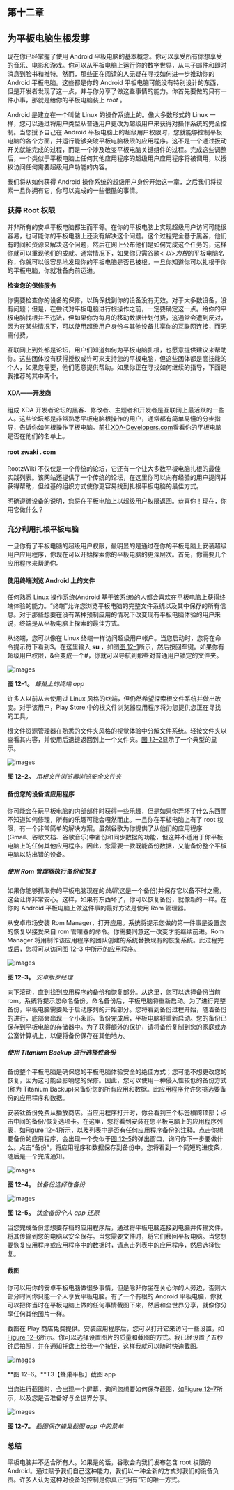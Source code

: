 ## 第十二章

## 为平板电脑生根发芽

现在你已经掌握了使用 Android 平板电脑的基本概念。你可以享受所有你想享受的音乐、电影和游戏。你可以从平板电脑上运行你的数字世界，从电子邮件和即时消息到脸书和推特。然而，那些正在阅读的人无疑在寻找如何进一步推动你的 Android 平板电脑。这些都是你的 Android 平板电脑可能没有特别设计的东西，但是开发者发现了这一点，并与你分享了做这些事情的能力。你首先要做的只有一件小事，那就是给你的平板电脑装上 *root* 。

Android 是建立在一个叫做 Linux 的操作系统上的。像大多数形式的 Linux 一样，您可以通过将用户类型从普通用户更改为超级用户来获得对操作系统的完全控制。当您授予自己在 Android 平板电脑上的超级用户权限时，您就能够控制平板电脑的各个方面，并运行能够突破平板电脑极限的应用程序。这不是一个通过扳动开关就能完成的过程，而是一个涉及改变平板电脑关键组件的过程。完成这些调整后，一个类似于平板电脑上任何其他应用程序的超级用户应用程序将被调用，以授权访问任何需要超级用户功能的内容。

我们将从如何获得 Android 操作系统的超级用户身份开始这一章，之后我们将探索一旦你拥有它，你可以完成的一些很酷的事情。

### 获得 Root 权限

并非所有的安卓平板电脑都生而平等。在你的平板电脑上实现超级用户访问可能很容易，也可能你的平板电脑上还没有解决这个问题。这个过程完全基于黑客，他们有时间和资源来解决这个问题，然后在网上公布他们是如何完成这个任务的，这样你就可以重现他们的成就。通常情况下，如果你只需谷歌< *以>为根*的平板电脑名称，你就可以很容易地发现你的平板电脑是否已被根。一旦你知道你可以扎根于你的平板电脑，你就准备向前迈进。

**检查您的保修服务**

你需要检查你的设备的保修，以确保找到你的设备没有无效。对于大多数设备，没有问题；但是，在尝试对平板电脑进行根操作之前，一定要确定这一点。给你的平板电脑找根并不违法，但如果你为每月的移动数据计划付费，这通常会遭到反对，因为在某些情况下，可以使用超级用户身份与其他设备共享你的互联网连接，而无需付费。

互联网上到处都是论坛，用户们知道如何为平板电脑扎根，也愿意提供建议来帮助你。这些团体没有获得授权或许可来支持您的平板电脑，但这些团体都是高技能的个人，如果您需要，他们愿意提供帮助。如果你正在寻找如何继续的指导，下面是我推荐的其中两个。

#### XDA——开发商

组成 XDA 开发者论坛的黑客、修改者、主题者和开发者是互联网上最活跃的一些人。这些论坛都是非常熟悉平板电脑根操作的用户，通常都有简单易懂的分步指导，告诉你如何根操作平板电脑。前往[XDA-Developers.com](http://XDA-Developers.com)看看你的平板电脑是否在他们的名单上。

#### root zwaki . com

RootzWiki 不仅仅是一个传统的论坛，它还有一个让大多数平板电脑扎根的最佳实践列表。该网站还提供了一个传统的论坛，在这里你可以向有经验的用户提问并获得帮助，但维基的组织方式使你更容易找到扎根平板电脑的最佳方式。

明确遵循设备的说明，您将在平板电脑上以超级用户权限返回。恭喜你！现在，你用它做什么？

### 充分利用扎根平板电脑

一旦你有了平板电脑的超级用户权限，最明显的是通过在你的平板电脑上安装超级用户应用程序，你现在可以开始探索你的平板电脑的更深层次。首先，你需要几个应用程序来帮助你。

#### 使用终端浏览 Android 上的文件

任何熟悉 Linux 操作系统(Android 基于该系统)的人都会喜欢在平板电脑上获得终端体验的能力。“终端”允许您浏览平板电脑的完整文件系统以及其中保存的所有信息。对于那些想要在没有某种预制应用的情况下改变现有平板电脑体验的用户来说，终端是从平板电脑上探索的最佳方式。

从终端，您可以像在 Linux 终端一样访问超级用户帐户。当您启动时，您将在命令提示符下看到$。在这里输入 **su** ，如图[图 12–1](#fig_12_1)所示，然后按回车键。如果你有超级用户权限，&会变成一个#，你就可以导航到那些对普通用户锁定的文件夹。

![images](img/9781430236894_Fig12-01.jpg)

**图 12–1。** *蜂巢上的终端 app*

许多人以前从未使用过 Linux 风格的终端，但仍然希望探索根文件系统并做出改变。对于该用户，Play Store 中的根文件浏览器应用程序将为您提供您正在寻找的工具。

根文件资源管理器在熟悉的文件夹风格的视觉体验中分解文件系统。轻按文件夹以查看其内容，并使用后退键返回到上一个文件夹。[图 12–2](#fig_12_2)显示了一个典型的显示。

![images](img/9781430236894_Fig12-02.jpg)

**图 12–2。** *用根文件浏览器浏览安全文件夹*

#### 备份您的设备或应用程序

你可能会在玩平板电脑的内部部件时获得一些乐趣，但是如果你弄坏了什么东西而不知道如何修理，所有的乐趣可能会嘎然而止。一旦你在平板电脑上有了 root 权限，有一个非常简单的解决方案。虽然谷歌为你提供了从他们的应用程序(Gmail、谷歌文档、谷歌音乐)中备份和同步数据的功能，但这并不适用于你平板电脑上的任何其他应用程序。因此，您需要一款既能备份数据，又能备份整个平板电脑以防出错的设备。

##### 使用 Rom 管理器执行备份和恢复

如果你能够抓取你的平板电脑现在的*快照*(这是一个备份)并保存它以备不时之需，这会让你非常安心。这样，如果有东西坏了，你可以恢复备份，就像新的一样。在你的 Android 平板电脑上做这件事的最好方法是使用 Rom 管理器。

从安卓市场安装 Rom Manager，打开应用。系统将提示您做的第一件事是设置您的恢复以接受来自 rom 管理器的命令。你需要同意这一改变才能继续前进。Rom Manager 将用制作该应用程序的团队创建的系统替换现有的恢复系统。此过程完成后，您将可以访问图 12–3 中[所示的应用程序。](#fig_12_3)

![images](img/9781430236894_Fig12-03.jpg)

**图 12–3。** *安卓版罗经理*

向下滚动，直到找到应用程序的备份和恢复部分。从这里，您可以选择备份当前 rom。系统将提示您命名备份。命名备份后，平板电脑将重新启动。为了进行完整备份，平板电脑需要处于启动序列的开始部分。您将看到备份过程开始，随着备份的进行，底部会出现一个小条形。备份完成后，平板电脑将重新启动。您的备份已保存到平板电脑的存储器中。为了获得额外的保护，请将备份复制到您的家庭或办公室计算机上，以便将备份保存在其他地方。

##### 使用 Titanium Backup 进行选择性备份

备份整个平板电脑是确保您的平板电脑体验安全的绝佳方式；您可能不想更改您的恢复，因为这可能会影响您的保修。因此，您可以使用一种侵入性较低的备份方式(称为 Titanium Backup)来备份您的所有应用和数据。此应用程序允许您挑选要备份的应用程序和数据。

安装钛备份免费从播放商店。当应用程序打开时，你会看到三个标签横跨顶部；点击中间的备份/恢复选项卡。在这里，您将看到安装在您平板电脑上的应用程序列表，如[Figure 12–4](#fig_12_4)所示，以及列表中是否有任何应用程序备份的注释。点击你想要备份的应用程序，会出现一个类似于[图 12–5](#fig_12_5)的弹出窗口，询问你下一步要做什么。点击“备份”，将应用程序和数据保存到备份中。您将看到一个简短的进度条，随后是一个完成通知。

![images](img/9781430236894_Fig12-04.jpg)

**图 12–4。** *钛备份选择性备份*

![images](img/9781430236894_Fig12-05.jpg)

**图 12–5。** *钛金备份个人 app 还原*

当您完成备份您想要存档的应用程序后，通过将平板电脑连接到电脑并传输文件，将其传输到您的电脑以安全保存。当您需要文件时，将它们移回平板电脑。当您想要恢复应用程序或应用程序中的数据时，请点击列表中的应用程序，然后选择恢复。

#### 截图

你可以用你的安卓平板电脑做很多事情，但是除非你坐在关心你的人旁边，否则大部分时间你只能一个人享受平板电脑。有了一个有根的 Android 平板电脑，你就可以把你当时在平板电脑上做的任何事情截图下来，然后和全世界分享，就像你分享任何其他图片一样。

截图在 Play 商店免费提供。安装应用程序后，您可以打开它来访问一些设置，如[Figure 12–6](#fig_12_6)所示。你可以选择设置图片的质量和截图的方式。我已经设置了五秒钟后拍照，并在通知托盘上给我一个按钮，这样我就可以随时快速截图。

![images](img/9781430236894_Fig12-06.jpg)

**图 12–6。**T3【蜂巢平板】截图 app

当您进行截图时，会出现一个屏幕，询问您想要如何保存截图，如[Figure 12–7](#fig_12_7)所示，以及您是否准备好与全世界分享。

![images](img/9781430236894_Fig12-07.jpg)

**图 12–7。** *截图保存蜂巢截图 app 中的菜单*

### 总结

平板电脑并不适合所有人。如果是的话，谷歌会向我们发布包含 root 权限的 Android。通过赋予我们自己这种能力，我们以一种全新的方式对我们的设备负责。许多人认为这种对设备的控制是你真正“拥有”它的唯一方式。
